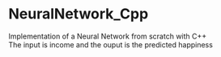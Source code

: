 # NeuralNetwork_Cpp
Implementation of a Neural Network from scratch with C++ <br />
The input is income and the ouput is the predicted happiness  <br />

